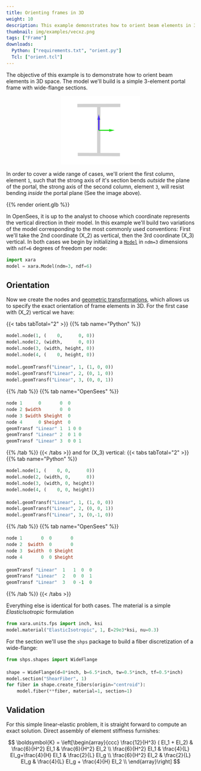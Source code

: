 ```yaml
---
title: Orienting frames in 3D
weight: 10
description: This example demonstrates how to orient beam elements in 3D. 
thumbnail: img/examples/vecxz.png
tags: ["Frame"]
downloads:
  Python: ["requirements.txt", "orient.py"]
  Tcl: ["orient.tcl"]
---
```


<!--

{{< image caption="Portal frame with 2nd coordinate vertical" src="img/image-2.png" wrapper="mx-auto w-25" >}}

-->

<!-- ![Portal frame with 3rd coordinate vertical](img/image-3.png) -->

The objective of this example is to demonstrate how to orient beam elements in 3D space. 
The model we'll build is a simple 3-element portal frame with wide-flange sections. 

<figure style="text-align: center;">
<img src="img/section.png" style="width: 50%;">
</figure>

In order to cover a wide range of cases, we'll orient the first column, element `1`, such that the strong axis of it's section bends *outside* the plane of the portal, the strong axis of the second column, element `3`, will resist bending *inside* the portal plane (See the image above).

{{% render orient.glb %}}

In OpenSees, it is up to the analyst to choose which coordinate represents the vertical direction in their model. 
In this example we'll build two variations of the model corresponding to the most commonly used conventions: First we'll take the 2nd coordinate \(X_2\) as vertical, then the 3rd coordinate \(X_3\) vertical.
In both cases we begin by initializing a [`Model`](https://xara.so/user/manual/model/model_class.html) in `ndm=3` dimensions with `ndf=6` degrees of freedom per node:
```python
import xara
model = xara.Model(ndm=3, ndf=6)
```

## Orientation

Now we create the nodes and [geometric transformations](https://xara.so/user/manual/model/geomTransf.html), which
allows us to specify the exact orientation of frame elements in 3D.
For the first case with \(X_2\) vertical we have:

{{< tabs tabTotal="2" >}}
{{% tab name="Python" %}}
```python
model.node(1, (    0,      0, 0))
model.node(2, (width,      0, 0))
model.node(3, (width, height, 0))
model.node(4, (    0, height, 0))

model.geomTransf("Linear", 1, (1, 0, 0))
model.geomTransf("Linear", 2, (0, 1, 0))
model.geomTransf("Linear", 3, (0, 0, 1))
```
{{% /tab %}}
{{% tab name="OpenSees" %}}
```tcl
node 1      0       0  0
node 2 $width       0  0
node 3 $width $height  0
node 4      0 $height  0
geomTransf "Linear" 1  1 0 0
geomTransf "Linear" 2  0 1 0
geomTransf "Linear" 3  0 0 1
```
{{% /tab %}}
{{< /tabs >}}
and for \(X_3\) vertical:
{{< tabs tabTotal="2" >}}
{{% tab name="Python" %}}
```python
model.node(1, (    0, 0,      0))
model.node(2, (width, 0,      0))
model.node(3, (width, 0, height))
model.node(4, (    0, 0, height))

model.geomTransf("Linear", 1, (1, 0, 0))
model.geomTransf("Linear", 2, (0, 0, 1))
model.geomTransf("Linear", 3, (0,-1, 0))
```
{{% /tab %}}
{{% tab name="OpenSees" %}}
```tcl
node 1       0  0       0
node 2  $width  0       0
node 3  $width  0 $height
node 4       0  0 $height

geomTransf "Linear"  1   1  0  0
geomTransf "Linear"  2   0  0  1
geomTransf "Linear"  3   0 -1  0
```
{{% /tab %}}
{{< /tabs >}}

Everything else is identical for both cases. The material is a simple
*ElasticIsotropic* formulation 

```python
from xara.units.fps import inch, ksi
model.material("ElasticIsotropic", 1, E=29e3*ksi, nu=0.3)
```

For the section we'll use the `shps` package
to build a fiber discretization of a wide-flange:

```python
from shps.shapes import WideFlange

shape = WideFlange(d=8*inch, b=6.5*inch, tw=0.5*inch, tf=0.5*inch)
model.section("ShearFiber", 1)
for fiber in shape.create_fibers(origin="centroid"):
    model.fiber(**fiber, material=1, section=1)
```

## Validation

For this simple linear-elastic problem, it is straight forward to compute an exact solution.
Direct assembly of element stiffness furnishes:

$$
\boldsymbol{K} = \left[\begin{array}{ccc}
\frac{12}{H^3} ( EI_1 + EI_2)
& \frac{6}{H^2}  EI_1 
& \frac{6}{H^2}  EI_2 \\
  \frac{6}{H^2}  EI_1
& \frac{4}{L}    EI_g+\frac{4}{H} EI_1
& \frac{2}{L}    EI_g \\
  \frac{6}{H^2}  EI_2
& \frac{2}{L}    EI_g 
& \frac{4}{L}    EI_g + \frac{4}{H} EI_2 \\
\end{array}\right]
$$
